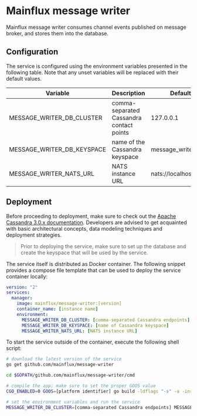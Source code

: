 # Mainflux message writer

Mainflux message writer consumes channel events published on message broker,
and stores them into the database.

## Configuration

The service is configured using the environment variables presented in the
following table. Note that any unset variables will be replaced with their
default values.

| Variable                   | Description                              | Default               |
|----------------------------|------------------------------------------|-----------------------|
| MESSAGE_WRITER_DB_CLUSTER  | comma-separated Cassandra contact points | 127.0.0.1             |
| MESSAGE_WRITER_DB_KEYSPACE | name of the Cassandra keyspace           | message_writer        |
| MESSAGE_WRITER_NATS_URL    | NATS instance URL                        | nats://localhost:4222 |

## Deployment

Before proceeding to deployment, make sure to check out the [Apache Cassandra 3.0.x
documentation][www:cassandra]. Developers are advised to get acquainted with
basic architectural concepts, data modeling techniques and deployment strategies.

> Prior to deploying the service, make sure to set up the database and create
the keyspace that will be used by the service.

The service itself is distributed as Docker container. The following snippet
provides a compose file template that can be used to deploy the service container
locally:

```yaml
version: "2"
services:
  manager:
    image: mainflux/message-writer:[version]
    container_name: [instance name]
    environment:
      MESSAGE_WRITER_DB_CLUSTER: [comma-separated Cassandra endpoints]
      MESSAGE_WRITER_DB_KEYSPACE: [name of Cassandra keyspace]
      MESSAGE_WRITER_NATS_URL: [NATS instance URL]
```

To start the service outside of the container, execute the following shell script:

```bash
# download the latest version of the service
go get github.com/mainflux/message-writer

cd $GOPATH/github.com/mainflux/message-writer/cmd

# compile the app; make sure to set the proper GOOS value
CGO_ENABLED=0 GOOS=[platform identifier] go build -ldflags "-s" -a -installsuffix cgo -o app

# set the environment variables and run the service
MESSAGE_WRITER_DB_CLUSTER=[comma-separated Cassandra endpoints] MESSAGE_WRITER_DB_KEYSPACE=[name of Cassandra keyspace] MESSAGE_WRITER_NATS_URL=[NATS instance URL] app
```

[www:cassandra]: http://docs.datastax.com
